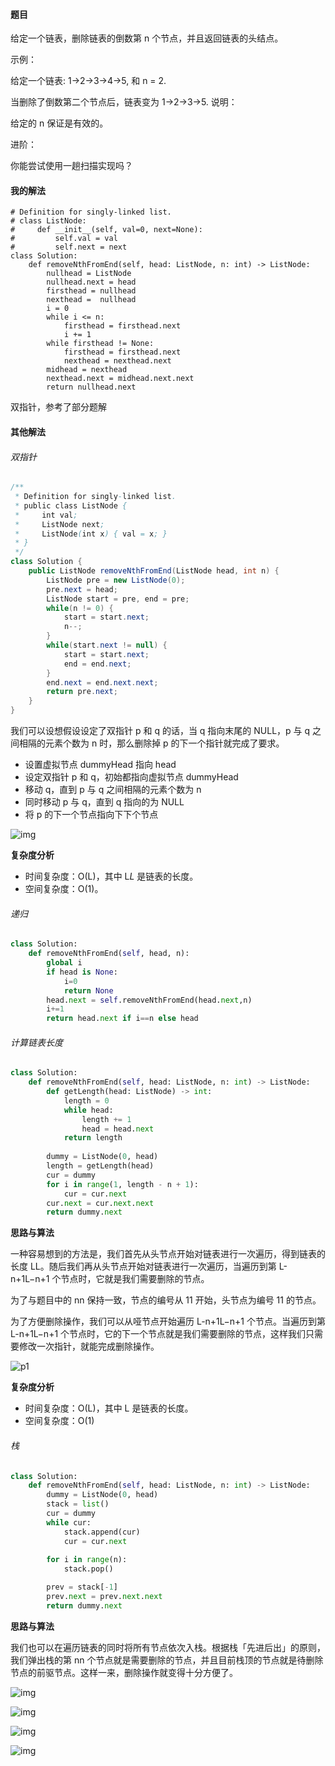 #### 题目

给定一个链表，删除链表的倒数第 n 个节点，并且返回链表的头结点。

示例：

给定一个链表: 1->2->3->4->5, 和 n = 2.

当删除了倒数第二个节点后，链表变为 1->2->3->5.
说明：

给定的 n 保证是有效的。

进阶：

你能尝试使用一趟扫描实现吗？

#### 我的解法

```
# Definition for singly-linked list.
# class ListNode:
#     def __init__(self, val=0, next=None):
#         self.val = val
#         self.next = next
class Solution:
    def removeNthFromEnd(self, head: ListNode, n: int) -> ListNode:
        nullhead = ListNode
        nullhead.next = head
        firsthead = nullhead
        nexthead =  nullhead
        i = 0
        while i <= n:
            firsthead = firsthead.next
            i += 1
        while firsthead != None:
            firsthead = firsthead.next
            nexthead = nexthead.next
        midhead = nexthead
        nexthead.next = midhead.next.next
        return nullhead.next

```

双指针，参考了部分题解

#### 其他解法

###### 双指针

```java
/**
 * Definition for singly-linked list.
 * public class ListNode {
 *     int val;
 *     ListNode next;
 *     ListNode(int x) { val = x; }
 * }
 */
class Solution {
    public ListNode removeNthFromEnd(ListNode head, int n) {    
        ListNode pre = new ListNode(0);
        pre.next = head;
        ListNode start = pre, end = pre;
        while(n != 0) {
            start = start.next;
            n--;
        }
        while(start.next != null) {
            start = start.next;
            end = end.next;
        }
        end.next = end.next.next;
        return pre.next;
    }
}
```

我们可以设想假设设定了双指针 p 和 q 的话，当 q 指向末尾的 NULL，p 与 q 之间相隔的元素个数为 n 时，那么删除掉 p 的下一个指针就完成了要求。

- 设置虚拟节点 dummyHead 指向 head
- 设定双指针 p 和 q，初始都指向虚拟节点 dummyHead
- 移动 q，直到 p 与 q 之间相隔的元素个数为 n
- 同时移动 p 与 q，直到 q 指向的为 NULL
- 将 p 的下一个节点指向下下个节点

![img](https://pic.leetcode-cn.com/cc43daa8cbb755373ce4c5cd10c44066dc770a34a6d2913a52f8047cbf5e6e56-file_1559548337458)

**复杂度分析**

- 时间复杂度：O(L)，其中 L*L* 是链表的长度。
- 空间复杂度：O(1)。

###### 递归

```python
class Solution:
    def removeNthFromEnd(self, head, n):
        global i 
        if head is None:
            i=0
            return None
        head.next = self.removeNthFromEnd(head.next,n)
        i+=1
        return head.next if i==n else head
```

###### 计算链表长度

```python
class Solution:
    def removeNthFromEnd(self, head: ListNode, n: int) -> ListNode:
        def getLength(head: ListNode) -> int:
            length = 0
            while head:
                length += 1
                head = head.next
            return length
        
        dummy = ListNode(0, head)
        length = getLength(head)
        cur = dummy
        for i in range(1, length - n + 1):
            cur = cur.next
        cur.next = cur.next.next
        return dummy.next
```

**思路与算法**

一种容易想到的方法是，我们首先从头节点开始对链表进行一次遍历，得到链表的长度 LL。随后我们再从头节点开始对链表进行一次遍历，当遍历到第 L-n+1L−n+1 个节点时，它就是我们需要删除的节点。

为了与题目中的 nn 保持一致，节点的编号从 11 开始，头节点为编号 11 的节点。

为了方便删除操作，我们可以从哑节点开始遍历 L-n+1L−n+1 个节点。当遍历到第 L-n+1L−n+1 个节点时，它的下一个节点就是我们需要删除的节点，这样我们只需要修改一次指针，就能完成删除操作。

![p1](https://assets.leetcode-cn.com/solution-static/19/p1.png)

**复杂度分析**

- 时间复杂度：O(L)，其中 L 是链表的长度。
- 空间复杂度：O(1)

###### 栈

```python
class Solution:
    def removeNthFromEnd(self, head: ListNode, n: int) -> ListNode:
        dummy = ListNode(0, head)
        stack = list()
        cur = dummy
        while cur:
            stack.append(cur)
            cur = cur.next
        
        for i in range(n):
            stack.pop()

        prev = stack[-1]
        prev.next = prev.next.next
        return dummy.next
```

**思路与算法**

我们也可以在遍历链表的同时将所有节点依次入栈。根据栈「先进后出」的原则，我们弹出栈的第 nn 个节点就是需要删除的节点，并且目前栈顶的节点就是待删除节点的前驱节点。这样一来，删除操作就变得十分方便了。

![img](https://assets.leetcode-cn.com/solution-static/19/6.png)

![img](https://assets.leetcode-cn.com/solution-static/19/7.png)

![img](https://assets.leetcode-cn.com/solution-static/19/8.png)

![img](https://assets.leetcode-cn.com/solution-static/19/10.png)
